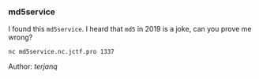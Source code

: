 ### md5service

I found this `md5service`. I heard that `md5` in 2019 is a joke, can you prove me wrong?

```
nc md5service.nc.jctf.pro 1337
```
   
Author: *terjanq*